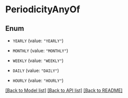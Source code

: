 # PeriodicityAnyOf

## Enum


* `YEARLY` (value: `"YEARLY"`)

* `MONTHLY` (value: `"MONTHLY"`)

* `WEEKLY` (value: `"WEEKLY"`)

* `DAILY` (value: `"DAILY"`)

* `HOURLY` (value: `"HOURLY"`)


[[Back to Model list]](../README.md#documentation-for-models) [[Back to API list]](../README.md#documentation-for-api-endpoints) [[Back to README]](../README.md)


